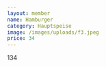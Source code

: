 ```yaml
---
layout: member
name: Hamburger
category: Hauptspeise
image: /images/uploads/f3.jpeg
price: 34
---
```

1﻿34
